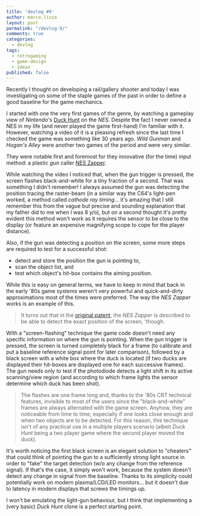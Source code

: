 ```yaml
---
title: 'devlog #9'
author: marco.lizza
layout: post
permalink: "/devlog-9/"
comments: true
categories: 
  - devlog
tags: 
  - retrogaming
  - game-design
  - ideas
published: false
---
```

Recently I thought on developing a rail/gallery shooter and today I was investigating on some of the staple games of the past in order to define a good baseline for the game mechanics.

I started with one the very first games of the genre, by watching a gameplay view of *Nintendo*'s [Duck Hunt](https://en.wikipedia.org/wiki/Duck_Hunt) on the *NES*. Despite the fact I never owned a NES in my life (and never played the game first-hand) I'm familiar with it. However, watching a video of it is a pleasing refresh since the last time I checked the game was something like 30 years ago. *Wild Gunman* and *Hogan's Alley* were another two games of the period and were very similar.

They were notable first and foremost for they innovative (for the time) input method: a plastic *gun* caller [NES Zapper](https://en.wikipedia.org/wiki/NES_Zapper).

While watching the video I noticed that, when the gun trigger is pressed, the screen flashes black-and-white for a tiny fraction of a second. That was something I didn't remember! I always assumed the gun was detecting the position tracing the raster-beam (in a similar way the C64's light-pen worked, a method called *cathode ray timing*... it's amazing that I still remember this from the vague but precise and sounding explanation that my father did to me when I was 8 y/o), but on a second thought it's pretty evident this method won't work as it requires the sensor to be close to the display (or feature an expensive magnifying scope to cope for the player distance).

Also, if the gun was detecting a position on the screen, some more steps are required to test for a successful shot:

* detect and store the position the gun is pointing to,
* scan the object list, and
* test which object's hit-box contains the aiming position.

While this is easy on general terms, we have to keep in mind that back in the early '80s game systems weren't very powerful and quick-and-dirty approximations most of the times were preferred. The way the *NES Zapper* works is an example of this.

> It turns out that in the [original patent](https://patents.google.com/patent/US4813682A/en), the *NES Zapper* is described to be able to detect the exact position of the screen, 'though.

With a "screen-flashing" technique the game code doesn't need any specific information on where the gun is pointing. When the gun trigger is pressed, the screen is turned completely black for a frame (to calibrate and put a baseline reference signal point for later comparison), followed by a black screen with a white box where the duck is located (if two ducks are displayed their hit-boxes are displayed one for each successive frames). The gun needs only to test if the photodiode detects a light shift in its active scanning/view region (and according to which frame lights the sensor determine which duck has been shot).

> The flashes are one frame long and, thanks to the '80s CRT technical features, invisible to most of the users since the "black-and-white" frames are always alternated with the game screen. Anyhow, they are noticeable from time to time, especially if one looks close enough and when two objects are to be detected. For this reason, this technique isn't of any practical use in a multiple players scenario (albeit *Duck Hunt* being a two player game where the second player moved the duck).

It's worth noticing the first black screen is an elegant solution to "cheaters" that could think of pointing the gun to a sufficiently strong light source in order to "fake" the target detection (w/o any change from the reference signal). If that's the case, it simply won't work, because the system doesn't detect any change in signal from the baseline. Thanks to its simplicity could potentially work on modern plasma/LCD/LED monitors... but it doesn't due to latency in modern displays that screws the timings up.

I won't be emulating the light-gun behaviour, but I think that implementing a (very basic) *Duck Hunt* clone is a perfect starting point.
